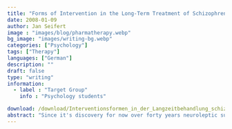 ```yaml
---
title: "Forms of Intervention in the Long-Term Treatment of Schizophrenic Patients"
date: 2008-01-09
author: Jan Seifert
image : "images/blog/pharmatherapy.webp"
bg_image: "images/writing-bg.webp"
categories: ["Psychology"]
tags: ["Therapy"]
languages: ["German"]
description: ""
draft: false
type: "writing"
information:
  - label : "Target Group"
    info : "Psychology students"

download: /download/Interventionsformen_in_der_Langzeitbehandlung_schizophrener_Patienten.pdf
abstract: "Since it's discovery for now over forty years neuroleptic substances became indispensable in long-term treatment. The time of schizophrenic patients spent in hospitals has successively decreased which is mostly attributed to newly discovered and improved compounds. What is the current state of development, how effective is drug treatment and how does it interact with psychological approaches?"
---
```


